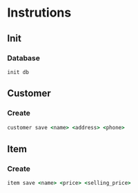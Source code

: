 # Instrutions

## Init

### Database

```
init db
```

## Customer

### Create

```cmd
customer save <name> <address> <phone>
```

## Item

### Create

```cmd
item save <name> <price> <selling_price>
```
